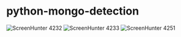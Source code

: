 # python-mongo-detection

![ScreenHunter 4232](https://user-images.githubusercontent.com/13503510/113973839-28e3c000-9867-11eb-8c8a-23eda07cb2b6.png)
![ScreenHunter 4233](https://user-images.githubusercontent.com/13503510/113973841-2aad8380-9867-11eb-8828-b0e57683624f.png)
![ScreenHunter 4251](https://user-images.githubusercontent.com/13503510/114749354-0f69d900-9d7d-11eb-8c81-20a4c078d492.png)
